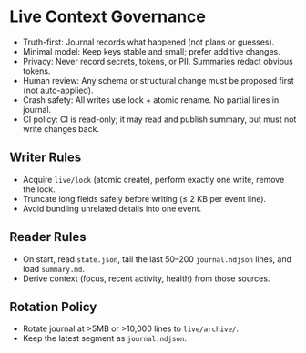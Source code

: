 # Live Context Governance

- Truth-first: Journal records what happened (not plans or guesses).
- Minimal model: Keep keys stable and small; prefer additive changes.
- Privacy: Never record secrets, tokens, or PII. Summaries redact obvious tokens.
- Human review: Any schema or structural change must be proposed first (not auto-applied).
- Crash safety: All writes use lock + atomic rename. No partial lines in journal.
- CI policy: CI is read-only; it may read and publish summary, but must not write changes back.

## Writer Rules
- Acquire `live/lock` (atomic create), perform exactly one write, remove the lock.
- Truncate long fields safely before writing (≤ 2 KB per event line).
- Avoid bundling unrelated details into one event.

## Reader Rules
- On start, read `state.json`, tail the last 50–200 `journal.ndjson` lines, and load `summary.md`.
- Derive context (focus, recent activity, health) from those sources.

## Rotation Policy
- Rotate journal at >5MB or >10,000 lines to `live/archive/`.
- Keep the latest segment as `journal.ndjson`.

